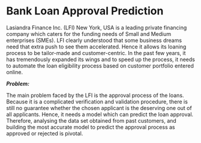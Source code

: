 # Bank Loan Approval Prediction
Lasiandra Finance Inc. (LFI) New York, USA is a leading private financing company which caters for the funding needs of Small and Medium enterprises (SMEs). LFI clearly understood that some business dreams need that extra push to see them accelerated. Hence it allows its loaning process to be tailor-made and customer-centric. In the past few years, it has tremendously expanded its wings and to speed up the process, it needs to automate the loan eligibility process based on customer portfolio entered online.

***Problem:***

The main problem faced by the LFI is the approval process of the loans. Because it is a complicated verification and validation procedure, there is still no guarantee whether the chosen applicant is the deserving one out of all applicants. Hence, it needs a model which can predict the loan approval. Therefore, analysing the data set obtained from past customers, and building the most accurate model to predict the approval process as approved or rejected is pivotal.
